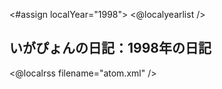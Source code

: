 <#assign localYear="1998">
<@localyearlist />

## いがぴょんの日記：1998年の日記

<@localrss filename="atom.xml" />
